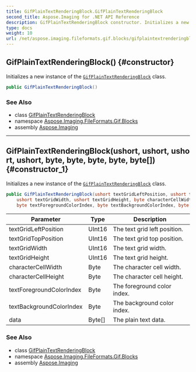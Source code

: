 ```yaml
---
title: GifPlainTextRenderingBlock.GifPlainTextRenderingBlock
second_title: Aspose.Imaging for .NET API Reference
description: GifPlainTextRenderingBlock constructor. Initializes a new instance of the GifPlainTextRenderingBlock class
type: docs
weight: 10
url: /net/aspose.imaging.fileformats.gif.blocks/gifplaintextrenderingblock/gifplaintextrenderingblock/
---
```

## GifPlainTextRenderingBlock() {#constructor}

Initializes a new instance of the [`GifPlainTextRenderingBlock`](../) class.

```csharp
public GifPlainTextRenderingBlock()
```

### See Also

* class [GifPlainTextRenderingBlock](../)
* namespace [Aspose.Imaging.FileFormats.Gif.Blocks](../../gifplaintextrenderingblock/)
* assembly [Aspose.Imaging](../../../)

---

## GifPlainTextRenderingBlock(ushort, ushort, ushort, ushort, byte, byte, byte, byte, byte[]) {#constructor_1}

Initializes a new instance of the [`GifPlainTextRenderingBlock`](../) class.

```csharp
public GifPlainTextRenderingBlock(ushort textGridLeftPosition, ushort textGridTopPosition, 
    ushort textGridWidth, ushort textGridHeight, byte characterCellWidth, byte characterCellHeight, 
    byte textForegroundColorIndex, byte textBackgroundColorIndex, byte[] data)
```

| Parameter | Type | Description |
| --- | --- | --- |
| textGridLeftPosition | UInt16 | The text grid left position. |
| textGridTopPosition | UInt16 | The text grid top position. |
| textGridWidth | UInt16 | The text grid width. |
| textGridHeight | UInt16 | The text grid height. |
| characterCellWidth | Byte | The character cell width. |
| characterCellHeight | Byte | The character cell height. |
| textForegroundColorIndex | Byte | The foreground color index. |
| textBackgroundColorIndex | Byte | The background color index. |
| data | Byte[] | The plain text data. |

### See Also

* class [GifPlainTextRenderingBlock](../)
* namespace [Aspose.Imaging.FileFormats.Gif.Blocks](../../gifplaintextrenderingblock/)
* assembly [Aspose.Imaging](../../../)


